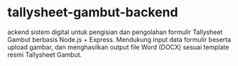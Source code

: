 # tallysheet-gambut-backend
ackend sistem digital untuk pengisian dan pengolahan formulir Tallysheet Gambut berbasis Node.js + Express. Mendukung input data formulir beserta upload gambar, dan menghasilkan output file Word (DOCX) sesuai template resmi Tallysheet Gambut.
